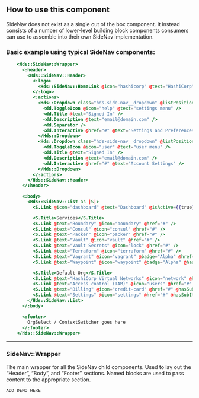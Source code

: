 ## How to use this component

SideNav does not exist as a single out of the box component. It instead consists of a number of lower-level building block components consumers can use to assemble into their own SideNav implementation.

<!-- use the same heading order from Guidelines -->
### Basic example using typical SideNav components:

```handlebars
    <Hds::SideNav::Wrapper>
      <:header>
        <Hds::SideNav::Header>
          <:logo>
            <Hds::SideNav::HomeLink @icon="hashicorp" @text="HashiCorp" @href="#" />
          </:logo>
          <:actions>
            <Hds::Dropdown class="hds-side-nav__dropdown" @listPosition="left" as |dd|>
              <dd.ToggleIcon @icon="help" @text="settings menu" />
              <dd.Title @text="Signed In" />
              <dd.Description @text="email@domain.com" />
              <dd.Separator />
              <dd.Interactive @href="#" @text="Settings and Preferences" />
            </Hds::Dropdown>
            <Hds::Dropdown class="hds-side-nav__dropdown" @listPosition="left" as |dd|>
              <dd.ToggleIcon @icon="user" @text="user menu" />
              <dd.Title @text="Signed In" />
              <dd.Description @text="email@domain.com" />
              <dd.Interactive @href="#" @text="Account Settings" />
            </Hds::Dropdown>
          </:actions>
        </Hds::SideNav::Header>
      </:header>

      <:body>
        <Hds::SideNav::List as |S|>
          <S.Link @icon="dashboard" @text="Dashboard" @isActive={{true}} />

          <S.Title>Services</S.Title>
          <S.Link @text="Boundary" @icon="boundary" @href="#" />
          <S.Link @text="Consul" @icon="consul" @href="#" />
          <S.Link @text="Packer" @icon="packer" @href="#" />
          <S.Link @text="Vault" @icon="vault" @href="#" />
          <S.Link @text="Vault Secrets" @icon="lock" @href="#" />
          <S.Link @text="Terraform" @icon="terraform" @href="#" />
          <S.Link @text="Vagrant" @icon="vagrant" @badge="Alpha" @href="#" />
          <S.Link @text="Waypoint" @icon="waypoint" @badge="Alpha" @hasSubItems={{true}} />

          <S.Title>Default Org</S.Title>
          <S.Link @text="HashiCorp Virtual Networks" @icon="network" @href="#" />
          <S.Link @text="Access control (IAM)" @icon="users" @href="#" @hasSubItems={{true}} />
          <S.Link @text="Billing" @icon="credit-card" @href="#" @hasSubItems={{true}} />
          <S.Link @text="Settings" @icon="settings" @href="#" @hasSubItems={{true}} />
        </Hds::SideNav::List>
      </:body>

      <:footer>
        OrgSelect / ContextSwitcher goes here
      </:footer>
    </Hds::SideNav::Wrapper>
```

---

### SideNav::Wrapper

The main wrapper for all the SideNav child components. Used to lay out the “Header”, “Body”, and “Footer” sections. Named blocks are used to pass content to the appropriate section.

```handlebars
ADD DEMO HERE
```

<!-- {invocation details}

```handlebars
ADD DEMO HERE
``` -->

